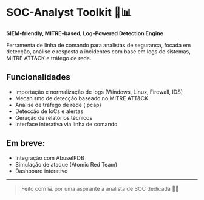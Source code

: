 # SOC-Analyst Toolkit 🔐📊

**SIEM-friendly, MITRE-based, Log-Powered Detection Engine**

Ferramenta de linha de comando para analistas de segurança, focada em detecção, análise e resposta a incidentes com base em logs de sistemas, MITRE ATT&CK e tráfego de rede.

## Funcionalidades

- Importação e normalização de logs (Windows, Linux, Firewall, IDS)
- Mecanismo de detecção baseado no MITRE ATT&CK
- Análise de tráfego de rede (.pcap)
- Detecção de IoCs e alertas
- Geração de relatórios técnicos
- Interface interativa via linha de comando

## Em breve:
- Integração com AbuseIPDB
- Simulação de ataque (Atomic Red Team)
- Dashboard interativo

---

> Feito com 💻 por uma aspirante a analista de SOC dedicada 🕵️‍♀️  
